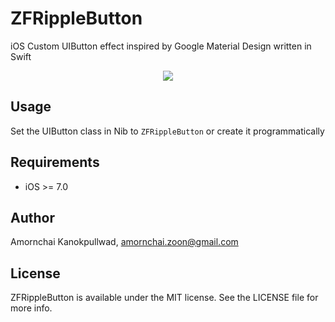 ZFRippleButton
==============

iOS Custom UIButton effect inspired by Google Material Design written in Swift

<p align="center"><img src="https://raw.githubusercontent.com/zoonooz/ZFRippleButton/master/Screenshot/color-button.gif"/></p>

## Usage

Set the UIButton class in Nib to ```ZFRippleButton``` or create it programmatically

## Requirements
- iOS >= 7.0

## Author

Amornchai Kanokpullwad, amornchai.zoon@gmail.com

## License

ZFRippleButton is available under the MIT license. See the LICENSE file for more info.
